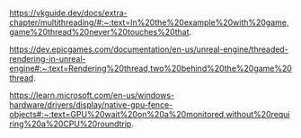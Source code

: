 https://vkguide.dev/docs/extra-chapter/multithreading/#:~:text=In%20the%20example%20with%20game,game%20thread%20never%20touches%20that.


https://dev.epicgames.com/documentation/en-us/unreal-engine/threaded-rendering-in-unreal-engine#:~:text=Rendering%20thread,two%20behind%20the%20game%20thread.


https://learn.microsoft.com/en-us/windows-hardware/drivers/display/native-gpu-fence-objects#:~:text=GPU%20wait%20on%20a%20monitored,without%20requiring%20a%20CPU%20roundtrip.

